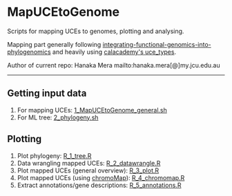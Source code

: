 # MapUCEtoGenome

Scripts for mapping UCEs to genomes, plotting and analysing.

Mapping part generally following [integrating-functional-genomics-into-phylogenomics](https://github.com/matthewhvandam/integrating-functional-genomics-into-phylogenomics) and heavily using [calacademy's uce_types](https://github.com/calacademy-research/ccgutils/tree/master/uce_types).

Author of current repo: Hanaka Mera   mailto:hanaka.mera[@]my.jcu.edu.au

---

## Getting input data

1. For mapping UCEs: [1_MapUCEtoGenome_general.sh](https://github.com/mhanaka/MapUCEtoGenome/blob/main/1_MapUCEtoGenome_general.sh)
2. For ML tree: [2_phylogeny.sh](https://github.com/mhanaka/MapUCEtoGenome/blob/main/2_phylogeny.sh)

## Plotting

1. Plot phylogeny: [R_1_tree.R](https://github.com/mhanaka/MapUCEtoGenome/blob/main/R_1_tree.R)
2. Data wrangling mapped UCEs: [R_2_datawrangle.R](https://github.com/mhanaka/MapUCEtoGenome/blob/main/R_2_datawrangle.R)
3. Plot mapped UCEs (general overview): [R_3_plot.R](https://github.com/mhanaka/MapUCEtoGenome/blob/main/R_3_plot.R)
4. Plot mapped UCEs (using [chromoMap](https://lakshay-anand.github.io/chromoMap/docs.html)): [R_4_chromomap.R](https://github.com/mhanaka/MapUCEtoGenome/blob/main/R_4_chromomap.R)
5. Extract annotations/gene descriptions: [R_5_annotations.R](https://github.com/mhanaka/MapUCEtoGenome/blob/main/R_5_annotations.R)
